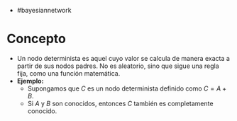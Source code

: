 - #bayesiannetwork

# Concepto
- Un nodo determinista es aquel cuyo valor se calcula de manera exacta a partir de sus nodos padres. No es aleatorio, sino que sigue una regla fija, como una función matemática.
- **Ejemplo:**
	- Supongamos que $C$ es un nodo determinista definido como $C=A+B.$
	- Si $A$ y $B$ son conocidos, entonces $C$ también es completamente conocido.